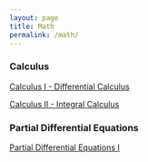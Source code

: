 ```yaml
---
layout: page
title: Math
permalink: /math/
---
```


<!---
## Secondary School Mathematics

Coming soon --->

<!--- ## Undergraduate Mathematics --->
### Calculus
<a class="page-link" href="/calculus-I/">Calculus I - Differential Calculus</a>

<a class="page-link" href="/calculus-II/">Calculus II - Integral Calculus</a> 

<!--- <a class="page-link" href="/calculus-III/">Calculus III - Multivariable and Vector Calculus</a> - In progress --->

<!--- ### Linear Algebra
Linear Algebra I - Coming soon
<a class="page-link" href="/linear-algebra-I/"> Linear Algebra I </a> - In progress --->

<!--- Applied Linear Algebra - Coming soon
<a class="page-link" href="/appl-lin-alg/"> Applied Linear Algebra </a> - In progress --->

<!--- Linear Algebra II - Coming soon
<a class="page-link" href="/linear-algebra-II/"> Linear Algebra II </a> - In progress --->

<!--- Linear Algebra III - Coming soon
<a class="page-link" href="/linear-algebra-III/"> Linear Algebra III </a> - In progress --->

<!---
### Ordinary Differential Equations
<a class="page-link" href="/ode-I/"> Ordinary Differential Equations I  </a> - In progress --->

<!--- Ordinary Differential Equations II - Coming soon
<a class="page-link" href="/ode-II/"> Ordinary Differential Equations II  </a> - In progress --->

<!--- Theory of Ordinary Differential Equations - ODE with Real Domain - Coming soon
<a class="page-link" href="/odet-real/"> Theory of Ordinary Differential Equations - ODE with Real Domain </a> - In progress ---> 

<!--- Theory of Ordinary Differential Equations - ODE with Complex Domain - Coming soon
<a class="page-link" href="/odet-complex/"> Theory of Ordinary Differential Equations - ODE with Complex Domain </a> - In progress --->

<!--- Theory of Ordinary Differential Equations - ODE with Manifold Domain - Coming soon
<a class="page-link" href="/odet-manifold/"> Theory of Ordinary Differential Equations - ODE with Manifold Domain </a> - In progress ---> 

<!---
### Mathematical Communication
Mathematical Proof - Coming soon --->
<!--- <a class="page-link" href="/mathematical-proof/"> Mathematical Proof  </a> - In progress --->

<!---
### Dynamical Systems
Nonlinear Dynamics and Chaos I - Coming soon --->
<!--- <a class="page-link" href="/nonlin-dyn-I/"> Nonlinear Dynamics and Chaos I </a> - In progress --->

<!--- Nonlinear Dynamics and Chaos II  - Coming soon
<a class="page-link" href="/nonlin-dyn-II/"> Nonlinear Dynamics and Chaos II </a> --->

<!---  Nonlinear Dynamics and  Chaos III - Coming soon
<a class="page-link" href="/nonlin-dyn-III/"> Nonlinear Dynamics and Chaos III </a> --->

<!--- Stabilization of Dynamical Systems - Coming soon
<a class="page-link" href="/nonlin-dyn-I/"> Stabilization of Dynamical Systems </a> --->

<!---
### Complex Analysis
Complex Variables - Coming soon --->
<!--- <a class="page-link" href="/complex-variables/"> Complex Variables </a> - In progress --->


### Partial Differential Equations
<a class="page-link" href="/pde-I/"> Partial Differential Equations I  </a>

<!---  Partial Differential Equations II - Coming soon
<a class="page-link" href="/pde-II/"> Partial Differential Equations II  </a> - In progress --->

<!---  Partial Differential Equations III - Coming soon
<a class="page-link" href="/pde-III/"> Partial Differential Equations III  </a> --->

<!--- Green's Functions - Coming soon
<a class="page-link" href="/greens-functions/"> Green's Functions </a> - In progress --->

<!---  Theory of Partial Differential Equations - Coming soon
<a class="page-link" href="/pdet-I/"> Theory of Partial Differential Equations I </a> - In progress --->

<!---  ### Topics in Applied Mathematics
Applied Analysis - Coming soon
<a class="page-link" href="/applied-analysis/"> Applied Analysis </a> - In progress --->

<!--- Special Functions - Coming soon
<a class="page-link" href="/special-functions/"> Special Functions </a> - In progress --->

<!--- Tensor Calculus - Coming soon
<a class="page-link" href="/tensor-calculus/"> Tensor Calculus </a> - In progress --->

<!--- Perturbation Theory of ODE - Coming soon
<a class="page-link" href="/asymptotic-analysis-I/"> Asymptotic Analysis I </a> - In progress --->

<!--- Perturbation Theory of PDE - Coming soon
<a class="page-link" href="/asymptotic-analysis-II/"> Asymptotic Analysis II  </a> - In progress --->

<!--- Calculus of Variations - Coming soon
<a class="page-link" href="/variational-calculus/"> Calculus of Variations </a> - In progress --->

<!--- Integral Equations - Coming soon
<a class="page-link" href="/integral-equations/"> Integral Equations </a> - In progress --->

<!--- Fractional Calculus - Coming soon
<a class="page-link" href="/fractional-calculus/"> Fractional Calculus </a> - In progress --->

<!---
### Real Analysis
Real Analysis I - Differentiation - Coming soon
 <a class="page-link" href="/real-analysis-I/"> Real Analysis I </a> - In progress --->

<!---  Real Analysis II - Riemann Integration - Coming soon
<a class="page-link" href="/real-analysis-II/"> Real Analysis II </a> - In progress --->

<!--- Real Analysis III - Lebesgue Integration and Measure Theory - Coming soon
 <a class="page-link" href="/real-analysis-III/"> Real Analysis IIII </a> - In progress --->

<!--- Functional Analysis - Coming soon
<a class="page-link" href="/functional-analysis/"> Functional Analysis </a> - In progress --->

<!--- ### Abstract Algebra
Abstract Algebra I - Group Theory - Coming soon
<a class="page-link" href="/group-theory/"> Group Theory </a> - In progress --->

<!--- Abstract Algebra II - Rings and Modules - Coming soon --->
<!--- <a class="page-link" href="/rings-and-modules/"> Rings and Modules </a> - In progress --->

<!--- ### Differential Geometry
Classical Differential Geometry - Coming soon
<a class="page-link" href="/classical-differential-geometry/"> Classical Differential Geometry  </a> - In progress --->

<!--- Modern Differential Geometry - Coming soon
<a class="page-link" href="/modern-differential-geometry/"> Modern Differential Geometry  </a> - In progress --->

<!--- Riemannian Geometry - Coming soon
<a class="page-link" href="/modern-differential-geometry/"> Modern Differential Geometry  </a> - In progress --->

<!---
## Graduate Mathematics ### Topology ### Number Theory
Coming soon
--->
